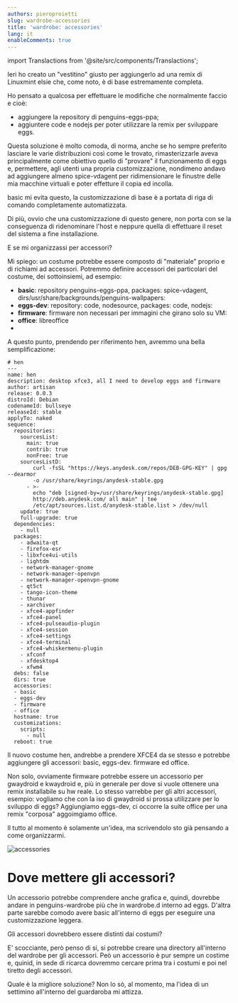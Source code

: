 ```yaml
---
authors: pieroproietti
slug: wardrobe-accessories
title: 'wardrobe: accessories'
lang: it
enableComments: true
---
```

import Translactions from '@site/src/components/Translactions';

<Translactions />

Ieri ho creato un "vestitino" giusto per aggiungerlo ad una remix di Linuxmint elsie che, come noto, è di base estremamente completa.

Ho pensato a qualcosa per effettuare le modifiche che normalmente faccio e cioè:
- aggiungere la repository di penguins-eggs-ppa;
- aggiuntere code e nodejs per poter utilizzare la remix per sviluppare eggs.

Questa soluzione è molto comoda, di norma, anche se ho sempre preferito lasciare le varie distribuzioni così come le trovato, rimasterizzarle aveva principalmente come obiettivo quello di "provare" il funzionamento di eggs e, permettere, agli utenti una propria customizzazione, nondimeno andavo ad aggiungere almeno spice-vdagent per ridimensionare le finustre delle mia macchine virtuali e poter effetture il copia ed incolla.

basic mi evita questo, la customizzazione di base è a portata di riga di comando completamente automatizzata.

Di più, ovvio che una customizzazione di questo genere, non porta con se la conseguenza di ridenominare l'host e neppure quella di effettuare il reset del sistema a fine installazione.

E se mi organizzassi per accessori?

Mi spiego: un costume potrebbe essere composto di "materiale" proprio e di richiami ad accessori. Potremmo definire accessori dei particolari del costume, dei sottoinsiemi, ad esempio:

- **basic**: repository penguins-eggs-ppa, packages: spice-vdagent, dirs/usr/share/backgrounds/penguins-wallpapers:
- **eggs-dev**: repository: code, nodesource, packages: code, nodejs:
- **firmware**: firmware non necessari per immagini che girano solo su VM:
- **office**: libreoffice
- 
A questo punto, prendendo per riferimento hen, avremmo una bella semplificazione:

```
# hen
---
name: hen
description: desktop xfce3, all I need to develop eggs and firmware
author: artisan
release: 0.0.3
distroId: Debian
codenameId: bullseye
releaseId: stable
applyTo: naked
sequence:
  repositories:
    sourcesList:
      main: true
      contrib: true
      nonFree: true
    sourcesListD:
        curl -fsSL "https://keys.anydesk.com/repos/DEB-GPG-KEY" | gpg --dearmor
        -o /usr/share/keyrings/anydesk-stable.gpg
      - >-
        echo "deb [signed-by=/usr/share/keyrings/anydesk-stable.gpg]
        http://deb.anydesk.com/ all main" | tee
        /etc/apt/sources.list.d/anydesk-stable.list > /dev/null
    update: true
    full-upgrade: true
  dependencies:
    - null
  packages:
    - adwaita-qt
    - firefox-esr
    - libxfce4ui-utils
    - lightdm
    - network-manager-gnome
    - network-manager-openvpn
    - network-manager-openvpn-gnome
    - qt5ct
    - tango-icon-theme
    - thunar
    - xarchiver
    - xfce4-appfinder
    - xfce4-panel
    - xfce4-pulseaudio-plugin
    - xfce4-session
    - xfce4-settings
    - xfce4-terminal
    - xfce4-whiskermenu-plugin
    - xfconf
    - xfdesktop4
    - xfwm4
  debs: false
  dirs: true
  accessories:
  - basic
  - eggs-dev
  - firmware
  - office
  hostname: true
  customizations:
    scripts:
      - null
  reboot: true
```
Il nuovo costume hen, andrebbe a prendere XFCE4 da se stesso e potrebbe aggiungere gli accessori: basic, eggs-dev. firmware ed office.

Non solo, ovviamente firmware potrebbe essere un accessorio per gwaydroid e kwaydroid e, più in generale per dove si vuole ottenere una remix installabile su hw reale.
Lo stesso varrebbe per gli altri accessori, esempio: vogliamo che con la iso di gwaydroid si prossa utilizzare per lo sviluppo di eggs? Aggiungiamo eggs-dev, ci occorre la suite office per una remix "corposa" aggoimgiamo office.

Il tutto al momento è solamente un'idea, ma scrivendolo sto già pensando a come organizzarmi.

![accessories](/images/accessories.jpg)

# Dove mettere gli accessori?
Un accessorio potrebbe comprendere anche grafica e, quindi, dovrebbe andare in penguins-wardrobe più che in wardrobe.d interno ad eggs. D'altra parte sarebbe comodo avere basic all'interno di eggs per eseguire una customizzazione leggera. 

Gli accessori dovrebbero essere distinti dai costumi?

E' scocciante, però penso di si, si potrebbe creare una directory all'interno del wardrobe per gli accessori. Peò un accessorio è pur sempre un costime e, quinid, in sede di ricarca dovremmo cercare prima tra i costumi e poi nel tiretto degli accessori.

Quale è la migliore soluzione? Non lo sò, al momento, ma l'idea di un settimino all'interno del guardaroba mi attizza.

